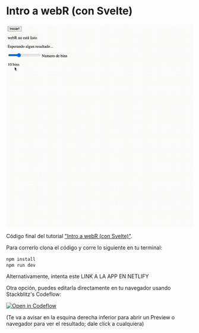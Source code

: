 # Intro a webR (con Svelte)

![screenshot](webr_start_button.gif)

Código final del tutorial ["Intro a webR (con Svelte)"](https://www.intentando.dev/posts/webr-intro/).

Para correrlo clona el código y corre lo siguiente en tu terminal:
```
npm install
npm run dev
```


Alternativamente, intenta este LINK A LA APP EN NETLIFY



Otra opción, puedes editarla directamente en tu navegador usando Stackblitz's Codeflow:

[![Open in Codeflow](https://developer.stackblitz.com/img/open_in_codeflow.svg)](https:///pr.new/jzavala-gonzalez/mi-proyecto-webR)

(Te va a avisar en la esquina derecha inferior para abrir un Preview o navegador para ver el resultado; dale click a cualquiera)
